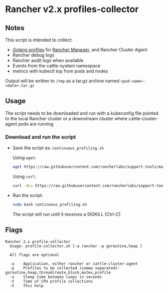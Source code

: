 # Rancher v2.x profiles-collector

## Notes

This script is intended to collect:
- [Golang profiles](https://github.com/pkg/profile) for [Rancher Manager](https://github.com/rancher/rancher/), and Rancher Cluster Agent
- Rancher debug logs
- Rancher audit logs when available
- Events from the cattle-system namespace
- metrics with kubectl top from pods and nodes


Output will be written to `/tmp` as a tar.gz archive named `<pod-name>-<date>.tar.gz`

## Usage

The script needs to be downloaded and run with a kubeconfig file pointed to the local Rancher cluster or a downstream cluster where cattle-cluster-agent pods are running

### Download and run the script
* Save the script as: `continuous_profiling.sh`

  Using `wget`:
    ```bash
    wget https://raw.githubusercontent.com/rancherlabs/support-tools/master/collection/rancher/v2.x/profile-collector/continuous_profiling.sh
    ```
  Using `curl`:
    ```bash
    curl -OLs https://raw.githubusercontent.com/rancherlabs/support-tools/master/collection/rancher/v2.x/profile-collector/continuous_profiling.sh
    ```
 
* Run the script:
  ```bash
  sudo bash continuous_profiling.sh
  ```
  The script will run until it receives a SIGKILL (Ctrl-C)
## Flags

```
Rancher 2.x profile-collector
  Usage: profile-collector.sh [-a rancher -p goroutine,heap ]

  All flags are optional

  -a    Application, either rancher or cattle-cluster-agent
  -p    Profiles to be collected (comma separated): goroutine,heap,threadcreate,block,mutex,profile
  -s    Sleep time between loops in seconds
  -t    Time of CPU profile collections
  -h    This help
```
